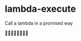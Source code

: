 # lambda-execute
Call a lambda in a promised way

:construction::construction::construction::construction::construction::construction::construction::construction: